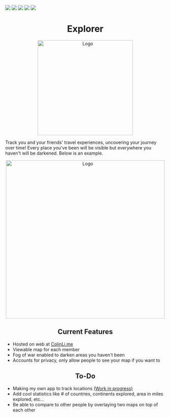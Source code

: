 ![](https://img.shields.io/github/stars/ColinLi33/Explorer) ![](https://img.shields.io/github/forks/ColinLi33/Explorer) ![](https://img.shields.io/github/tag/ColinLi33/Explorer) ![](https://img.shields.io/github/release/ColinLi33/Explorer) ![](https://img.shields.io/github/issues/ColinLi33/Explorer)

<p align="center">
    <h1 align = "center"> Explorer</h1>
</p>
<p align="center">
    <img width="300" src="https://i.imgur.com/ch6bByf.png" alt="Logo">
</p>

<p>
Track you and your friends' travel experiences, uncovering your journey over time! Every place you've been will be visible but everywhere you haven't will be darkened. Below is an example. 
</p>

<p align="center">
    <img width="500" src="https://i.imgur.com/RQi9Yvo.png" alt="Logo">
</p>


<p align="center">
    <h2 align = "center"> Current Features</h2>
</p> 

- Hosted on web at [ColinLi.me](https://colinli.me/)
- Viewable map for each member
- Fog of war enabled to darken areas you haven't been
- Accounts for privacy, only allow people to see your map if you want to 

<p align="center">
    <h2 align = "center"> To-Do</h2> 
</p>

- Making my own app to track locations [(Work in progress)](https://github.com/ColinLi33/ExplorerApp)
- Add cool statistics like # of countries, continents explored, area in miles explored, etc...
- Be able to compare to other people by overlaying two maps on top of each other
